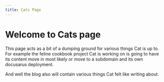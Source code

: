 ```yaml
---
title: Cats Page
---
```


# Welcome to Cats page

This page acts as a bit of a dumping ground for various things Cat is up to. For example the feline cookbook project Cat is working on is going to have its content move in most likely or move to a subdomain and its own docusarus deployment.

And well the blog also will contain various things Cat felt like writing about.
